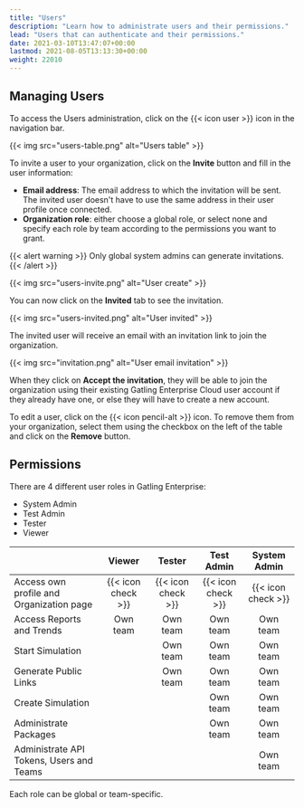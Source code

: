 ```yaml
---
title: "Users"
description: "Learn how to administrate users and their permissions."
lead: "Users that can authenticate and their permissions."
date: 2021-03-10T13:47:07+00:00
lastmod: 2021-08-05T13:13:30+00:00
weight: 22010
---
```


## Managing Users

To access the Users administration, click on the {{< icon user >}} icon in the navigation bar.

{{< img src="users-table.png" alt="Users table" >}}

To invite a user to your organization, click on the **Invite** button and fill in the user information:

- **Email address**: The email address to which the invitation will be sent. The invited user doesn't have to use the same address in their user profile once connected.
- **Organization role**: either choose a global role, or select none and specify each role by team according to the permissions you want to grant.

{{< alert warning >}}
Only global system admins can generate invitations.
{{< /alert >}}

{{< img src="users-invite.png" alt="User create" >}}

You can now click on the **Invited** tab to see the invitation.

{{< img src="users-invited.png" alt="User invited" >}}

The invited user will receive an email with an invitation link to join the organization.

{{< img src="invitation.png" alt="User email invitation" >}}

When they click on  **Accept the invitation**, they will be able to join the organization using their existing Gatling Enterprise Cloud user account if they already have one, or else they will have to create a new account.

To edit a user, click on the {{< icon pencil-alt >}} icon. To remove them from your organization, select them using the checkbox on the left of the table and click on the **Remove** button.

## Permissions

There are 4 different user roles in Gatling Enterprise:

- System Admin
- Test Admin
- Tester
- Viewer

|                                          | Viewer             | Tester             | Test Admin         | System Admin       |
|------------------------------------------|:------------------:|:------------------:|:------------------:|:------------------:|
| Access own profile and Organization page | {{< icon check >}} | {{< icon check >}} | {{< icon check >}} | {{< icon check >}} |
| Access Reports and Trends                | Own team           | Own team           | Own team           | Own team           |
| Start Simulation                         |                    | Own team           | Own team           | Own team           |
| Generate Public Links                    |                    | Own team           | Own team           | Own team           |
| Create Simulation                        |                    |                    | Own team           | Own team           |
| Administrate Packages                   |                    |                    | Own team           | Own team           |
| Administrate API Tokens, Users and Teams |                    |                    |                    | Own team           |

Each role can be global or team-specific.
